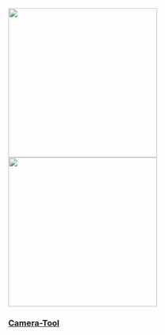 <div class="platform-box">
  <div class="platform-item" style="overflow:visible;">
    <img src="assets\img\quickstart_cn.webp" width="300px" data-no-zoom>
  </div>
  <div class="platform-item">
    <img src="assets\img\quick_start\timer_cam\camera_tool_card.webp" width="300px" data-no-zoom>
    <a href="/#/zh_CN/quick_start/timer_cam/quick_start_cameratool">
      <h3>Camera-Tool</h3>
      <div class="platform-tag"></div>
    </a>
  </div>
</div>
